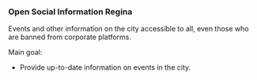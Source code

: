 ### Open Social Information Regina

Events and other information on the city accessible to all, even those who are banned from corporate platforms.

Main goal:
- Provide up-to-date information on events in the city.
